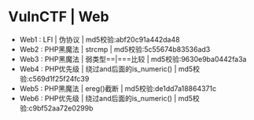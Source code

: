 # VulnCTF | Web
* Web1 : LFI      | 伪协议      | md5校验:abf20c91a442da48
* Web2 : PHP黑魔法 | strcmp     | md5校验:5c55674b83536ad3
* Web3 : PHP黑魔法 | 弱类型==|===比较  | md5校验:9630e9ba0442fa3a
* Web4 : PHP优先级 | 绕过and后面的is_numeric() | md5校验:c569d1f25f24fc39
* Web5 : PHP黑魔法 | ereg()截断 | md5校验:de1dd7a18864371c
* Web6 : PHP优先级 | 绕过and后面的is_numeric() | md5校验:c9bf52aa72e0299b